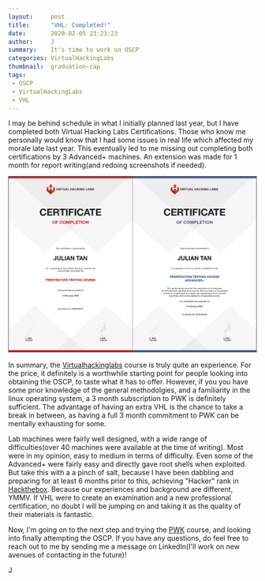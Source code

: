 ```yaml
---
layout:     post
title:      "VHL: Completed!"
date:       2020-02-05 23:23:23
author:     J
summary:    It's time to work on OSCP
categories: VirtualHackingLabs
thumbnail:  graduation-cap
tags:
 - OSCP
 - VirtualHackingLabs
 - VHL
---
```


I may be behind schedule in what I initially planned last year, but I have completed both Virtual Hacking Labs Certifications. Those who know me personally would know that I had some issues in real life which affected my morale late last year. This eventually led to me missing out completing both certifications by 3 Advanced+ machines. An extension was made for 1 month for report writing(and redoing screenshots if needed).


![Certificates](/images/VHL/VHL-CoC.png)

In summary, the [Virtualhackinglabs][1] course is truly quite an experience. For the price, it definitely is a worthwhile starting point for people looking into obtaining the OSCP, to taste what it has to offer. However, if you you have some prior knowledge of the general methodolgies, and a familiarity in the linux operating system, a 3 month subscription to PWK is definitely sufficient. The advantage of having an extra VHL is the chance to take a break in between, as having a full 3 month commitment to PWK can be mentally exhausting for some.

Lab machines were fairly well designed, with a wide range of difficulties(over 40 machines were available at the time of writing). Most were in my opinion, easy to medium in terms of difficulty. Even some of the Advanced+ were fairly easy and directly gave root shells when exploited. But take this with a a pinch of salt, because I have been dabbling and preparing for at least 6 months prior to this, achieving "Hacker" rank in [Hackthebox][2]. Because our experiences and background are different, YMMV. If VHL were to create an examination and a new professional certification, no doubt I will be jumping on and taking it as the quality of their materials is fantastic.

Now, I'm going on to the next step and trying the [PWK][3] course, and looking into finally attempting the OSCP. If you have any questions, do feel free to reach out to me by sending me a message on LinkedIn(I'll work on new avenues of contacting in the future)!

J

[1]: https://www.virtualhackinglabs.com
[2]: https://www.hackthebox.eu
[3]: https://www.offensive-security.com/pwk-oscp/
